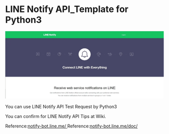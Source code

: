 # LINE Notify API_Template for Python3
<img src="LINE_Notify_IMAGE.webp">

You can use LINE Notify API Test Request by Python3

You can confirm for LINE Notify API Tips at Wiki.

Reference:[notify-bot.line.me/ ](https://notify-bot.line.me/)
Reference:[notify-bot.line.me/doc/](https://notify-bot.line.me/doc/)
